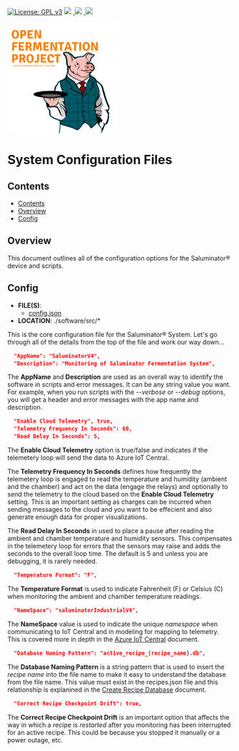 [![License: GPL v3](https://img.shields.io/badge/License-GPLv3-blue.svg)](https://www.gnu.org/licenses/gpl-3.0)&nbsp;<a href="https://www.open-fermentation-project.org/"><img src="https://img.shields.io/badge/OFS v1-Open%20Fermentation%20Project%20v1-yellowgreen"></a>&nbsp;<a href="https://apps.azureiotcentral.com/">
<img src="https://img.shields.io/badge/Azure IoT Central-Open%20Fermentation%20Project%20v1-blue"></a>&nbsp;<a href="https://www.saluminator.com/">
<img src="https://img.shields.io/badge/IoT-Saluminator%20Appliance%20v4-purple"></a>

<img src="../assets/open-fermentation-project-logo-v2-750.png" width="250"/>

# System Configuration Files

## <a name='Contents'></a>Contents

<!-- vscode-markdown-toc -->

- [Contents](#Contents)
- [Overview](#Overview)
- [Config](#Config)

<!-- vscode-markdown-toc-config
	numbering=false
	autoSave=true
	/vscode-markdown-toc-config -->
<!-- /vscode-markdown-toc -->

## <a name='Overview'></a>Overview

This document outlines all of the configuration options for the Saluminator&reg; device and scripts.

## <a name='Config'></a>Config

- **FILE(S)**:
  - <a href="./src/config.json">config.json</a>
- **LOCATION**: ./software/src/\*

This is the core configuration file for the Saluminator&reg; System. Let's go through all of the details from the top of the file and work our way down...

```json
  "AppName": "SaluminatorV4",
  "Description": "Monitoring of Saluminator Fermentation System",
```

The **AppName** and **Description** are used as an overall way to identify the software in scripts and error messages. It can be any string value you want. For example, when you run scripts with the _--verbose_ or _--debug_ options, you will get a header and error messages with the app name and description.

```json
  "Enable Cloud Telemetry", true,
  "Telemetry Frequency In Seconds": 60,
  "Read Delay In Seconds": 5,
```

The **Enable Cloud Telemetry** option is true/false and indicates if the telemetery loop will send the data to Azure IoT Central.

The **Telemetry Frequency In Seconds** defines how frequently the telemetery loop is engaged to read the temperature and humidity (ambient and the chamber) and act on the data (engage the relays) and optionally to send the telemetry to the cloud based on the **Enable Cloud Telemetry** setting. This is an important setting as charges can be incurred when sending messages to the cloud and you want to be effecient and also generate enough data for proper visualizations.

The **Read Delay In Seconds** in used to place a pause after reading the ambient and chamber temperature and humidity sensors. This compensates in the telemetery loop for errors that the sensors may raise and adds the seconds to the overall loop time. The default is 5 and unless you are debugging, it is rarely needed.

```json
  "Temperature Format": "F",
```

The **Temperature Format** is used to indicate Fahrenheit (F) or Celsius (C) when monitoring the ambient and chamber temperature readings.

```json
  "NameSpace": "saluminatorIndustrialV4",
```

The **NameSpace** value is used to indicate the unique _namespace_ when communicating to IoT Central and in modeling for mapping to telemetry. This is covered more in depth in the [Azure IoT Central](./IOTCENTRAL.MD) document.

```json
  "Database Naming Pattern": "active_recipe_{recipe_name}.db",
```

The **Database Naming Pattern** is a string pattern that is used to insert the _recipe name_ into the file name to make it easy to understand the database from the file name. This value must exist in the recipes.json file and this relationship is explanined in the [Create Recipe Database](./IOTCENTRAL.MD) document.

```json
  "Correct Recipe Checkpoint Drift": true,
```

The **Correct Recipe Checkpoint Drift** is an important option that affects the way in which a recipe is _restarted_ after you monitoring has been interrupted for an active recipe. This could be because you stopped it manually or a power outage, etc.
